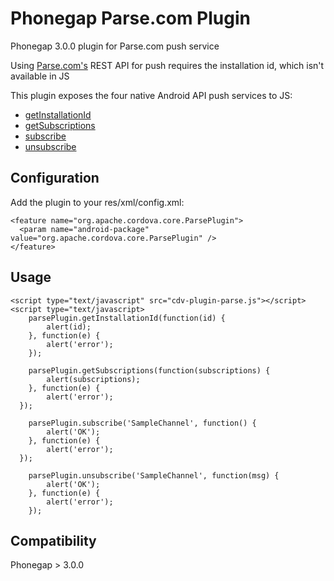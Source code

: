 Phonegap Parse.com Plugin
=========================

Phonegap 3.0.0 plugin for Parse.com push service

Using [Parse.com's](http://parse.com) REST API for push requires the installation id, which isn't available in JS

This plugin exposes the four native Android API push services to JS:
* <a href="https://www.parse.com/docs/android/api/com/parse/ParseInstallation.html#getInstallationId()">getInstallationId</a>
* <a href="https://www.parse.com/docs/android/api/com/parse/PushService.html#getSubscriptions(android.content.Context)">getSubscriptions</a>
* <a href="https://www.parse.com/docs/android/api/com/parse/PushService.html#subscribe(android.content.Context, java.lang.String, java.lang.Class, int)">subscribe</a>
* <a href="https://www.parse.com/docs/android/api/com/parse/PushService.html#unsubscribe(android.content.Context, java.lang.String)">unsubscribe</a>

Configuration
-------------
Add the plugin to your res/xml/config.xml:
```
<feature name="org.apache.cordova.core.ParsePlugin">
  <param name="android-package" value="org.apache.cordova.core.ParsePlugin" />
</feature>
```

Usage
-----
```
<script type="text/javascript" src="cdv-plugin-parse.js"></script>
<script type="text/javascript>
	parsePlugin.getInstallationId(function(id) {
		alert(id);
	}, function(e) {
		alert('error');
	});
  
	parsePlugin.getSubscriptions(function(subscriptions) {
		alert(subscriptions);
	}, function(e) {
		alert('error');
  });
  
	parsePlugin.subscribe('SampleChannel', function() {
		alert('OK');
	}, function(e) {
		alert('error');
  });
  
	parsePlugin.unsubscribe('SampleChannel', function(msg) {
		alert('OK');
	}, function(e) {
		alert('error');
	});
```

Compatibility
-------------
Phonegap > 3.0.0
